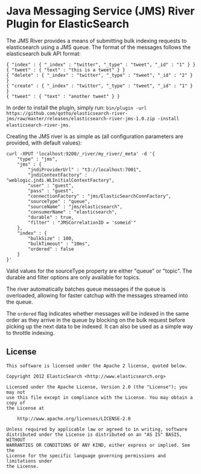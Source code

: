 Java Messaging Service (JMS) River Plugin for ElasticSearch
===========================================================

The JMS River provides a means of submitting bulk indexing requests to elasticsearch using a JMS queue. 
The format of the messages follows the elasticsearch bulk API format:

	{ "index" : { "_index" : "twitter", "_type" : "tweet", "_id" : "1" } }
	{ "tweet" : { "text" : "this is a tweet" } }
	{ "delete" : { "_index" : "twitter", "_type" : "tweet", "_id" : "2" } }
	{ "create" : { "_index" : "twitter", "_type" : "tweet", "_id" : "1" } }
	{ "tweet" : { "text" : "another tweet" } }    

In order to install the plugin, simply run: `bin/plugin -url https://github.com/qotho/elasticsearch-river-jms/raw/master/releases/elasticsearch-river-jms-1.0.zip -install
elasticsearch-river-jms`.

Creating the JMS river is as simple as (all configuration parameters are provided, with default values):

	curl -XPUT 'localhost:9200/_river/my_river/_meta' -d '{
	    "type" : "jms",
	    "jms" : {
	        "jndiProviderUrl" : "t3://localhost:7001", 
	        "jndiContextFactory" : "weblogic.jndi.WLInitialContextFactory",
	        "user" : "guest",
	        "pass" : "guest",
	        "connectionFactory" : "jms/ElasticSearchConnFactory",
	        "sourceType" : "queue",
	        "sourceName" : "jms/elasticsearch",
	        "consumerName" : "elasticsearch",
	        "durable" : true,
	        "filter" : "JMSCorrelationID = 'someid'"
	    },
	    "index" : {
	        "bulkSize" : 100,
	        "bulkTimeout" : "10ms",
	        "ordered" : false
	    }
	}'

Valid values for the sourceType property are either "queue" or "topic". The durable and filter options are only available for topics.

The river automatically batches queue messages if the queue is overloaded, allowing for faster catchup with the messages streamed into the queue. 

The `ordered` flag indicates whether messages will be indexed in the same order as they arrive in the queue by blocking on the bulk request before picking up the next data to be indexed. It can also be used as a simple way to throttle indexing.

License
-------

    This software is licensed under the Apache 2 license, quoted below.

    Copyright 2012 ElasticSearch <http://www.elasticsearch.org>

    Licensed under the Apache License, Version 2.0 (the "License"); you may not
    use this file except in compliance with the License. You may obtain a copy of
    the License at

        http://www.apache.org/licenses/LICENSE-2.0

    Unless required by applicable law or agreed to in writing, software
    distributed under the License is distributed on an "AS IS" BASIS, WITHOUT
    WARRANTIES OR CONDITIONS OF ANY KIND, either express or implied. See the
    License for the specific language governing permissions and limitations under
    the License.
